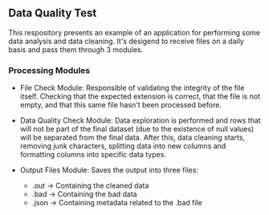 ## Data Quality Test

This respository presents an example of an application for performing some data analysis and data cleaning.
It's desigend to receive files on a daily basis and pass them through 3 modules.

### Processing Modules 
- File Check Module: Responsible of validating the integrity of the file itself. Checking that the expected extension is correct, that the file is not empty, and that this same file hasn't been processed before.

- Data Quality Check Module: Data exploration is performed and rows that will not be part of the final dataset (due to the existence of null values) will be separated from the final data. After this, data cleaning starts, removing junk characters, splitting data into new columns and formatting columns into specific data types.

- Output Files Module: Saves the output into three files:
    * .out -> Containing the cleaned data 
    * .bad -> Containing the bad data 
    * .json -> Containing metadata related to the .bad file